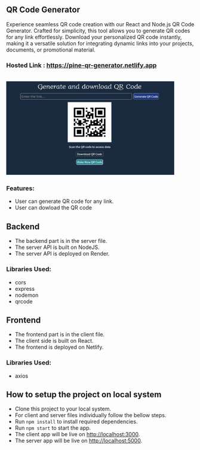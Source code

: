 ## QR Code Generator 

Experience seamless QR code creation with our React and Node.js QR Code Generator. Crafted for simplicity, this tool allows you to generate QR codes for any link effortlessly. Download your personalized QR code instantly, making it a versatile solution for integrating dynamic links into your projects, documents, or promotional material.


### Hosted Link : https://pine-qr-generator.netlify.app
<br/>

<img src="./image/QR.png"  width="450" height="250" >


### Features:
- User can generate QR code for any link.
- User can dowload the QR code

## Backend 
- The backend part is in the server file.
- The server API is built on NodeJS.
- The server API is deployed on Render.

### Libraries Used:
- cors
- express
- nodemon
- qrcode


## Frontend
- The frontend part is in the client file.
- The client side is built on React.
- The frontend is deployed on Netlify.

### Libraries Used:
- axios

## How to setup the project on local system
- Clone this project to your local system.
- For client and server files individually follow the bellow steps.
- Run `npm install` to install required dependencies.
- Run `npm start` to start the app.
- The client app will be live on [http://localhost:3000](http://localhost:3000).
- The server app will be live on [http://localhost:5000](http://localhost:5000).

